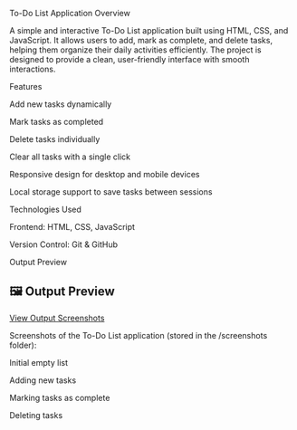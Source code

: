 To-Do List Application Overview

A simple and interactive To-Do List application built using HTML, CSS, and JavaScript. It allows users to add, mark as complete, and delete tasks, helping them organize their daily activities efficiently. The project is designed to provide a clean, user-friendly interface with smooth interactions.

Features

Add new tasks dynamically

Mark tasks as completed

Delete tasks individually

Clear all tasks with a single click

Responsive design for desktop and mobile devices

Local storage support to save tasks between sessions

Technologies Used

Frontend: HTML, CSS, JavaScript

Version Control: Git & GitHub

Output Preview

## 🖼️ Output Preview

[ View Output Screenshots](https://raw.githubusercontent.com/reshmiresh2005-ui/To-Do-List-Application/main/output%20screenshots.docx)

Screenshots of the To-Do List application (stored in the /screenshots folder):

Initial empty list

Adding new tasks

Marking tasks as complete

Deleting tasks
